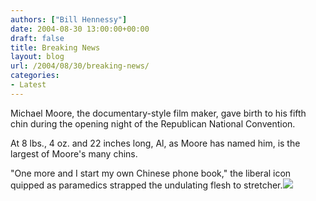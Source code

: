 ```yaml
---
authors: ["Bill Hennessy"]
date: 2004-08-30 13:00:00+00:00
draft: false
title: Breaking News
layout: blog
url: /2004/08/30/breaking-news/
categories:
- Latest
---
```


Michael Moore, the documentary-style film maker, gave birth to his fifth chin during the opening night of the Republican National Convention.   
  
At 8 lbs., 4 oz. and 22 inches long, Al, as Moore has named him, is the largest of Moore's many chins.  
  
"One more and I start my own Chinese phone book," the liberal icon quipped as paramedics strapped the undulating flesh to stretcher.![](https://blog.billhennessy.com/aggbug.aspx?PostID=607)

